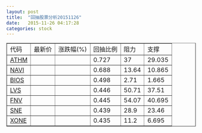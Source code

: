 ```yaml
---
layout: post
title:  "回抽股票分析20151126"
date:   2015-11-26 04:17:28
categories: stock
---
```

<script type="text/javascript">
var stockList = []
stockList.push('gb_athm');
stockList.push('gb_navi');
stockList.push('gb_bios');
stockList.push('gb_lvs');
stockList.push('gb_fnv');
stockList.push('gb_sne');
stockList.push('gb_xone');
</script>
<table border="1">
 <tr>
 <td>代码</td>
 <td>最新价</td>
 <td>涨跌幅(%)</td>
 <td>回抽比例</td>
 <td>阻力</td>
 <td>支撑</td>
</tr>
  <tr id="athm">
  <td><a href="http://stock.finance.sina.com.cn/usstock/quotes/ATHM.html" target="_blank">ATHM</a></td><td></td><td></td><td>0.727</td><td>37</td><td>29.035</td></tr>
  <tr id="navi">
  <td><a href="http://stock.finance.sina.com.cn/usstock/quotes/NAVI.html" target="_blank">NAVI</a></td><td></td><td></td><td>0.688</td><td>13.64</td><td>10.865</td></tr>
  <tr id="bios">
  <td><a href="http://stock.finance.sina.com.cn/usstock/quotes/BIOS.html" target="_blank">BIOS</a></td><td></td><td></td><td>0.498</td><td>2.71</td><td>1.665</td></tr>
  <tr id="lvs">
  <td><a href="http://stock.finance.sina.com.cn/usstock/quotes/LVS.html" target="_blank">LVS</a></td><td></td><td></td><td>0.446</td><td>50.71</td><td>37.51</td></tr>
  <tr id="fnv">
  <td><a href="http://stock.finance.sina.com.cn/usstock/quotes/FNV.html" target="_blank">FNV</a></td><td></td><td></td><td>0.445</td><td>54.07</td><td>40.695</td></tr>
  <tr id="sne">
  <td><a href="http://stock.finance.sina.com.cn/usstock/quotes/SNE.html" target="_blank">SNE</a></td><td></td><td></td><td>0.439</td><td>28.9</td><td>23.46</td></tr>
  <tr id="xone">
  <td><a href="http://stock.finance.sina.com.cn/usstock/quotes/XONE.html" target="_blank">XONE</a></td><td></td><td></td><td>0.435</td><td>11.2</td><td>6.695</td></tr>
</table>
